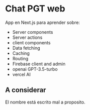 # Chat PGT web

App en Next.js para aprender sobre:

- Server components
- Server actions
- client components
- Data fetching
- Caching
- Routing
- Firebase client and admin
- openai GPT-3.5-turbo
- vercel AI

## A considerar

El nombre está escrito mal a proposito.
